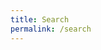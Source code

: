 ```yaml
---
title: Search
permalink: /search
---
```



<script async src="https://cse.google.com/cse.js?cx=b602ffde2a4cb42b4">
</script>
<div class="gcse-search"></div>
